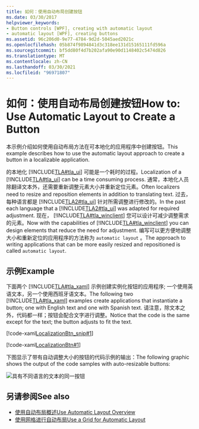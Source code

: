 ```yaml
---
title: 如何：使用自动布局创建按钮
ms.date: 03/30/2017
helpviewer_keywords:
- Button controls [WPF], creating with automatic layout
- automatic layout [WPF], creating buttons
ms.assetid: 96c206d0-9e77-4784-9d2d-5045aed2021c
ms.openlocfilehash: 05b874f9894841d3c318ee131d15165111fd596a
ms.sourcegitcommit: bf5dd80f4d7b202afa90e90d1148402c5474d826
ms.translationtype: MT
ms.contentlocale: zh-CN
ms.lasthandoff: 03/30/2021
ms.locfileid: "96971807"
---
```

# <a name="how-to-use-automatic-layout-to-create-a-button"></a><span data-ttu-id="96de0-102">如何：使用自动布局创建按钮</span><span class="sxs-lookup"><span data-stu-id="96de0-102">How to: Use Automatic Layout to Create a Button</span></span>
<span data-ttu-id="96de0-103">本示例介绍如何使用自动布局方法在可本地化的应用程序中创建按钮。</span><span class="sxs-lookup"><span data-stu-id="96de0-103">This example describes how to use the automatic layout approach to create a button in a localizable application.</span></span>  
  
 <span data-ttu-id="96de0-104">的本地化 [!INCLUDE[TLA#tla_ui](../../../includes/tlasharptla-ui-md.md)] 可能是一个耗时的过程。</span><span class="sxs-lookup"><span data-stu-id="96de0-104">Localization of a [!INCLUDE[TLA#tla_ui](../../../includes/tlasharptla-ui-md.md)] can be a time consuming process.</span></span> <span data-ttu-id="96de0-105">通常，本地化人员除翻译文本外，还需要重新调整元素大小并重新定位元素。</span><span class="sxs-lookup"><span data-stu-id="96de0-105">Often localizers need to resize and reposition elements in addition to translating text.</span></span> <span data-ttu-id="96de0-106">过去，每种语言都是 [!INCLUDE[TLA2#tla_ui](../../../includes/tla2sharptla-ui-md.md)] 针对所需调整进行修改的。</span><span class="sxs-lookup"><span data-stu-id="96de0-106">In the past each language that a [!INCLUDE[TLA2#tla_ui](../../../includes/tla2sharptla-ui-md.md)] was adapted for required adjustment.</span></span> <span data-ttu-id="96de0-107">现在， [!INCLUDE[TLA#tla_winclient](../../../includes/tlasharptla-winclient-md.md)] 您可以设计可减少调整需求的元素。</span><span class="sxs-lookup"><span data-stu-id="96de0-107">Now with the capabilities of [!INCLUDE[TLA#tla_winclient](../../../includes/tlasharptla-winclient-md.md)] you can design elements that reduce the need for adjustment.</span></span> <span data-ttu-id="96de0-108">编写可以更方便地调整大小和重新定位的应用程序的方法称为 `automatic layout` 。</span><span class="sxs-lookup"><span data-stu-id="96de0-108">The approach to writing applications that can be more easily resized and repositioned is called `automatic layout`.</span></span>  
  
## <a name="example"></a><span data-ttu-id="96de0-109">示例</span><span class="sxs-lookup"><span data-stu-id="96de0-109">Example</span></span>  

<span data-ttu-id="96de0-110">下面两个 [!INCLUDE[TLA#tla_xaml](../../../includes/tlasharptla-xaml-md.md)] 示例创建实例化按钮的应用程序; 一个使用英语文本，另一个使用西班牙语文本。</span><span class="sxs-lookup"><span data-stu-id="96de0-110">The following two [!INCLUDE[TLA#tla_xaml](../../../includes/tlasharptla-xaml-md.md)] examples create applications that instantiate a button; one with English text and one with Spanish text.</span></span> <span data-ttu-id="96de0-111">请注意，除文本之外，代码都一样；按钮会配合文字进行调整。</span><span class="sxs-lookup"><span data-stu-id="96de0-111">Notice that the code is the same except for the text; the button adjusts to fit the text.</span></span>

[!code-xaml[LocalizationBtn_snip#1](~/samples/snippets/csharp/VS_Snippets_Wpf/LocalizationBtn_snip/CS/Pane1.xaml#1)]  
  
[!code-xaml[LocalizationBtn#1](~/samples/snippets/csharp/VS_Snippets_Wpf/LocalizationBtn/CS/Pane1.xaml#1)]  
  
 <span data-ttu-id="96de0-112">下图显示了带有自动调整大小的按钮的代码示例的输出：</span><span class="sxs-lookup"><span data-stu-id="96de0-112">The following graphic shows the output of the code samples with auto-resizable buttons:</span></span>
  
 ![具有不同语言的文本的同一按钮](./media/use-automatic-layout-overview/auto-resizable-button.png)  
  
## <a name="see-also"></a><span data-ttu-id="96de0-114">另请参阅</span><span class="sxs-lookup"><span data-stu-id="96de0-114">See also</span></span>

- [<span data-ttu-id="96de0-115">使用自动布局概述</span><span class="sxs-lookup"><span data-stu-id="96de0-115">Use Automatic Layout Overview</span></span>](use-automatic-layout-overview.md)
- [<span data-ttu-id="96de0-116">使用网格进行自动布局</span><span class="sxs-lookup"><span data-stu-id="96de0-116">Use a Grid for Automatic Layout</span></span>](how-to-use-a-grid-for-automatic-layout.md)
